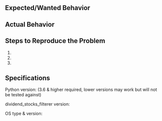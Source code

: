 ## Expected/Wanted Behavior


## Actual Behavior


## Steps to Reproduce the Problem

  1.
  2.
  3.

## Specifications

Python version: 
(3.6 & higher required, lower versions may work but will not be tested against)

dividend_stocks_filterer version:

OS type & version:
